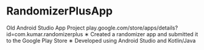 # RandomizerPlusApp
Old Android Studio App Project
play.google.com/store/apps/details?id=com.kumar.randomizerplus
∗ Created a randomizer app and submitted it to the Google Play Store
∗ Developed using Android Studio and Kotlin/Java
